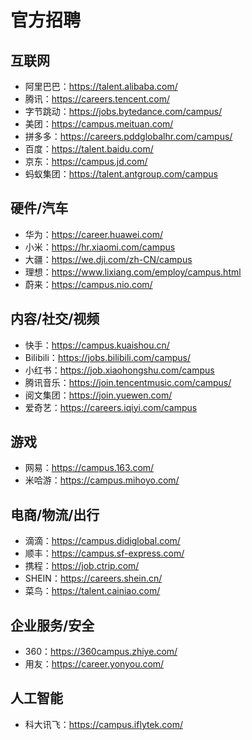 # 官方招聘

## 互联网

- 阿里巴巴：<https://talent.alibaba.com/>
- 腾讯：<https://careers.tencent.com/>
- 字节跳动：<https://jobs.bytedance.com/campus/>
- 美团：<https://campus.meituan.com/>
- 拼多多：<https://careers.pddglobalhr.com/campus/>
- 百度：<https://talent.baidu.com/>
- 京东：<https://campus.jd.com/>
- 蚂蚁集团：<https://talent.antgroup.com/campus>

## 硬件/汽车

- 华为：<https://career.huawei.com/>
- 小米：<https://hr.xiaomi.com/campus>
- 大疆：<https://we.dji.com/zh-CN/campus>
- 理想：<https://www.lixiang.com/employ/campus.html>
- 蔚来：<https://campus.nio.com/>

## 内容/社交/视频

- 快手：<https://campus.kuaishou.cn/>
- Bilibili：<https://jobs.bilibili.com/campus/>
- 小红书：<https://job.xiaohongshu.com/campus>
- 腾讯音乐：<https://join.tencentmusic.com/campus/>
- 阅文集团：<https://join.yuewen.com/>
- 爱奇艺：<https://careers.iqiyi.com/campus>

## 游戏

- 网易：<https://campus.163.com/>
- 米哈游：<https://campus.mihoyo.com/>

## 电商/物流/出行

- 滴滴：<https://campus.didiglobal.com/>
- 顺丰：<https://campus.sf-express.com/>
- 携程：<https://job.ctrip.com/>
- SHEIN：<https://careers.shein.cn/>
- 菜鸟：<https://talent.cainiao.com/>

## 企业服务/安全

- 360：<https://360campus.zhiye.com/>
- 用友：<https://career.yonyou.com/>

## 人工智能

- 科大讯飞：<https://campus.iflytek.com/>
